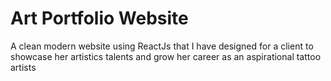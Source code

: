 # Art Portfolio Website

A clean modern website using ReactJs that I have designed for a client to showcase her artistics talents and grow her career as an aspirational tattoo artists

